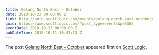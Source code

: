 ```yaml
---
title: Golang North East – October
date: 2018-10-23 00:00:00 Z
link: http://ante.scottlogic.com/events/golang-north-east-october/
guid: https://www.scottlogic.com/?post_type=events&p=5365
eventDate: 2018-10-23 00:00:00 Z
pubDateTime: 2018-10-11 10:47:13 Z
---
```


<p>The post <a rel="nofollow" href="http://ante.scottlogic.com/events/golang-north-east-october/">Golang North East &#8211; October</a> appeared first on <a rel="nofollow" href="http://ante.scottlogic.com">Scott Logic</a>.</p>